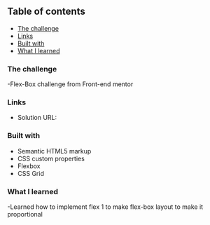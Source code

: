 ## Table of contents

- [The challenge](#the-challenge)
- [Links](#links)
- [Built with](#built-with)
- [What I learned](#what-i-learned)

### The challenge

-Flex-Box challenge from Front-end mentor

### Links

- Solution URL:

### Built with

- Semantic HTML5 markup
- CSS custom properties
- Flexbox
- CSS Grid

### What I learned

-Learned how to implement flex 1 to make flex-box layout
to make it proportional
